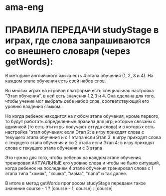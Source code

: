 # ama-eng

# ПРАВИЛА ПЕРЕДАЧИ studyStage в играх, где слова запрашиваются со внешнего словаря (через getWords):
В методике английского языка есть 4 этапа обучения (1, 2, 3 и 4). На каждом этапе обучения есть свой набор слов.

Во многих играх на игровой платформе есть специальная настройка "Этап обучения", в ней есть значения 1,2,3 и 4. Она сделана для того, чтобы ученик мог выбрать себе набор слов, соответствующий его уровню владения языком.

Но когда ребенок находится на любом этапе обучения, кроме первого, то будут работать определенные правила для игр, которые связаны с админкой (то есть эти игры получают оттуда слова) и в которых есть настройка "этап обучения:
если Этап 2: в игру приходят слова с текущего этапа обучения и с 1 этапа
если Этап 3: в игру приходят слова с текущего этапа обучения и со 2 этапа
если Этап 4: в игру приходят слова с текущего этапа обучения и с 3 этапа

Это нужно для того, чтобы ребенок на каждом этапе обучения тренировал АКТУАЛЬНЫЕ его уровню слова и чтобы не было ситуаций, когда ребенок на последнем 4 этапе обучения тренировал слова с 1 этапа типа "хомяк", "кошка", "мама", "папа" и так далее.

В итоге в метод getWords пропросом studyStage передаем такое значение course - 1 ? [course - 1, course] : [course]

